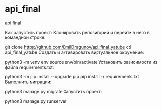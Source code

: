 # api_final
api final

Как запустить проект:
Клонировать репозиторий и перейти в него в командной строке:

git clone https://github.com/EmilDragunov/api_final_yatube
cd api_final_yatube
Cоздать и активировать виртуальное окружение:

python3 -m venv env
source env/bin/activate
Установить зависимости из файла requirements.txt:

python3 -m pip install --upgrade pip
pip install -r requirements.txt
Выполнить миграции:

python3 manage.py migrate
Запустить проект:

python3 manage.py runserver